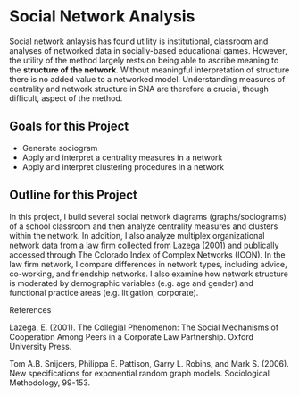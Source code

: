 # Social Network Analysis

Social network anlaysis has found utility is institutional, classroom and analyses of networked data in socially-based educational games. However, the utility of the method largely rests on being able to ascribe meaning to the **structure of the network**. Without meaningful interpretation of structure there is no added value to a networked model. Understanding measures of centrality and network structure in SNA are therefore a crucial, though difficult, aspect of the method. 

## Goals for this Project 

* Generate sociogram 
* Apply and interpret a centrality measures in a network
* Apply and interpret clustering procedures in a network

## Outline for this Project 

In this project, I build several social network diagrams (graphs/sociograms) of a school classroom and then analyze centrality measures and clusters within the network. In addition, I also analyze multiplex organizational network data from a law firm collected from Lazega (2001) and publically accessed through The Colorado Index of Complex Networks (ICON). In the law firm network, I compare differences in network types, including advice, co-working, and friendship networks. I also examine how network structure is moderated by demographic variables (e.g. age and gender) and functional practice areas (e.g. litigation, corporate). 







References

Lazega, E. (2001). The Collegial Phenomenon: The Social Mechanisms of Cooperation Among Peers in a Corporate Law Partnership. Oxford University Press. 

Tom A.B. Snijders, Philippa E. Pattison, Garry L. Robins, and Mark S. (2006).  New specifications for exponential random graph models. Sociological Methodology, 99-153.



   


